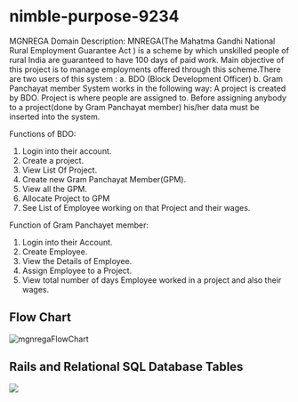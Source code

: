 # nimble-purpose-9234

MGNREGA
Domain Description:
MNREGA(The Mahatma Gandhi National Rural Employment Guarantee Act ) is a scheme by which unskilled people of rural India are guaranteed to have 100 days of paid work. Main objective of this project is to manage employments offered through this scheme.There are two users of this system : 
 a. BDO (Block Development Officer) 
 b. Gram Panchayat member
System works in the following way:
A project is created by BDO. Project is where people are assigned to. Before assigning anybody to a project(done by Gram Panchayat member) his/her data must be inserted into the system.

Functions of BDO:
1. Login into their account.
2. Create a project.
3. View List Of Project.
4. Create new Gram Panchayat Member(GPM).
5. View all the GPM.
6. Allocate  Project to GPM
7. See List of Employee working on that Project and their wages.

Function of Gram Panchayet member:
1. Login into their Account.
2. Create Employee.
3. View the Details of Employee.
4. Assign Employee to a Project.
5. View total number of days Employee worked in a project and also their wages.



<h2>Flow Chart</h2>

![mgnregaFlowChart](https://user-images.githubusercontent.com/106314995/208617133-8461f689-98b0-4cea-ac7f-99a3d918de3c.png)

<h2>Rails and Relational SQL Database Tables</h2>
<img src="https://user-images.githubusercontent.com/106314995/208484882-7ca90d5f-198f-4a75-b140-3690f2d1889e.png">

